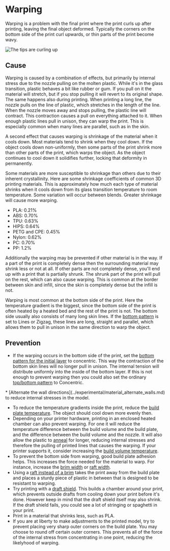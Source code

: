 Warping
====
Warping is a problem with the final print where the print curls up after printing, leaving the final object deformed. Typically the corners on the bottom side of the print curl upwards, or thin parts of the print become wavy.

![The tips are curling up](../images/warping.jpg)

Cause
----
Warping is caused by a combination of effects, but primarily by internal stress due to the nozzle pulling on the molten plastic. While it's in the glass transition, plastic behaves a bit like rubber or gum. If you pull on it the material will stretch, but if you stop pulling it will revert to its original shape. The same happens also during printing. When printing a long line, the nozzle pulls on the line of plastic, which stretches in the length of the line. When the nozzle moves away and stops pulling, the plastic line will contract. This contraction causes a pull on everything attached to it. When enough plastic lines pull in unison, they can warp the print. This is especially common when many lines are parallel, such as in the skin.

A second effect that causes warping is shrinkage of the material when it cools down. Most materials tend to shrink when they cool down. If the object cools down non-uniformly, then some parts of the print shrink more than other parts of the print, which warps the object. As the object continues to cool down it solidifies further, locking that deformity in permanently.

Some materials are more susceptible to shrinkage than others due to their inherent crystallinity. Here are some shrinkage coefficients of common 3D printing materials. This is approximately how much each type of material shrinks when it cools down from its glass transition temperature to room temperature. Some variation will occur between blends. Greater shrinkage will cause more warping.
* PLA: 0.21%
* ABS: 0.70%
* TPU: 0.63%
* HIPS: 0.64%
* PETG and CPE: 0.45%
* Nylon: 0.62%
* PC: 0.70%
* PP: 1.2%

Additionally the warping may be prevented if other material is in the way. If a part of the print is completely dense then the surrounding material may shrink less or not at all. If other parts are not completely dense, you'll end up with a print that is partially shrunk. The shrunk part of the print will pull on the rest, which can also cause warping. This is common at the border between skin and infill, since the skin is completely dense but the infill is not.

Warping is most common at the bottom side of the print. Here the temperature gradient is the biggest, since the bottom side of the print is often heated by a heated bed and the rest of the print is not. The bottom side usually also consists of many long skin lines. If the [bottom pattern](../top_bottom/top_bottom_pattern.md) is set to Lines or Zigzag, these lines are long, straight and parallel, which allows them to pull in unison in the same direction to warp the object.

Prevention
----
* If the warping occurs in the bottom side of the print, set the [bottom pattern for the initial layer](../top_bottom/top_bottom_pattern_0.md) to concentric. This way the contraction of the bottom skin lines will no longer pull in unison. The internal tension will distribute uniformly into the inside of the bottom layer. If this is not enough to prevent warping then you could also set the ordinary [top/bottom pattern](../top_bottom/top_bottom_pattern.md) to Concentric.
<!--if cura_version>=5.0-->* [Alternate the wall directions](../experimental/material_alternate_walls.md) to reduce internal stresses in the model.<!--endif-->
* To reduce the temperature gradients inside the print, reduce the [build plate temperature](../material/material_bed_temperature.md). The object should cool down more evenly then.
* Depending on your printer hardware, printing in an enclosed heated chamber can also prevent warping. For one it will reduce the temperature difference between the build volume and the build plate, and the difference between the build volume and the nozzle. It will also allow the plastic to [anneal](https://en.wikipedia.org/wiki/Annealing_%28glass%29) for longer, reducing internal stresses and therefore the pulling of printed lines that causes the warping. If your printer supports it, consider increasing the [build volume temperature](../material/build_volume_temperature.md).
* To prevent the bottom side from warping, good build plate adhesion helps. This increases the force needed for the material to warp. For instance, increase the [brim width](../platform_adhesion/brim_width.md) or [raft width](../platform_adhesion/raft_margin.md).
* Using a [raft instead of a brim](../platform_adhesion/adhesion_type.md) takes the print away from the build plate and places a sturdy piece of plastic in between that is designed to be resistant to warping.
* Try printing with a [draft shield](../experimental/draft_shield_enabled.md). This builds a chamber around your print, which prevents outside drafts from cooling down your print before it's done. However keep in mind that the draft shield itself may also shrink. If the draft shield fails, you could see a lot of stringing or spaghetti in your print.
* Print in a material that shrinks less, such as PLA.
* If you are at liberty to make adjustments to the printed model, try to prevent placing very sharp outer corners on the build plate. You may choose to round off certain outer corners. This prevents all of the force of the internal stress from concentrating in one point, reducing the likelyhood of warping.